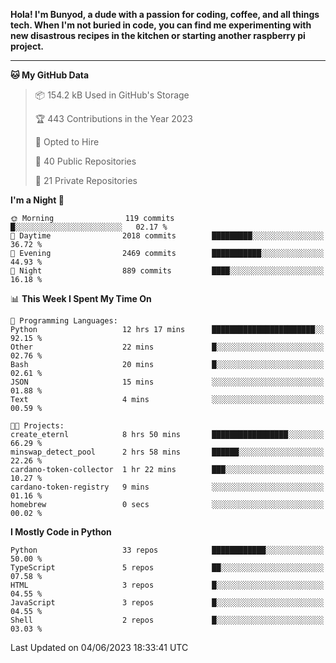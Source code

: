 <p>
<b>Hola! I'm Bunyod, a dude with a passion for coding, coffee, and all things tech. When I'm not buried in code, you can find me experimenting with new disastrous recipes in the kitchen or starting another raspberry pi project.</b>
</p>

---

<!--START_SECTION:waka-->
**🐱 My GitHub Data** 

> 📦 154.2 kB Used in GitHub's Storage 
 > 
> 🏆 443 Contributions in the Year 2023
 > 
> 💼 Opted to Hire
 > 
> 📜 40 Public Repositories 
 > 
> 🔑 21 Private Repositories 
 > 
**I'm a Night 🦉** 

```text
🌞 Morning                119 commits         █░░░░░░░░░░░░░░░░░░░░░░░░   02.17 % 
🌆 Daytime                2018 commits        █████████░░░░░░░░░░░░░░░░   36.72 % 
🌃 Evening                2469 commits        ███████████░░░░░░░░░░░░░░   44.93 % 
🌙 Night                  889 commits         ████░░░░░░░░░░░░░░░░░░░░░   16.18 % 
```


📊 **This Week I Spent My Time On** 

```text
💬 Programming Languages: 
Python                   12 hrs 17 mins      ███████████████████████░░   92.15 % 
Other                    22 mins             █░░░░░░░░░░░░░░░░░░░░░░░░   02.76 % 
Bash                     20 mins             █░░░░░░░░░░░░░░░░░░░░░░░░   02.61 % 
JSON                     15 mins             ░░░░░░░░░░░░░░░░░░░░░░░░░   01.88 % 
Text                     4 mins              ░░░░░░░░░░░░░░░░░░░░░░░░░   00.59 % 

🐱‍💻 Projects: 
create_eternl            8 hrs 50 mins       █████████████████░░░░░░░░   66.29 % 
minswap_detect_pool      2 hrs 58 mins       ██████░░░░░░░░░░░░░░░░░░░   22.26 % 
cardano-token-collector  1 hr 22 mins        ███░░░░░░░░░░░░░░░░░░░░░░   10.27 % 
cardano-token-registry   9 mins              ░░░░░░░░░░░░░░░░░░░░░░░░░   01.16 % 
homebrew                 0 secs              ░░░░░░░░░░░░░░░░░░░░░░░░░   00.02 % 
```

**I Mostly Code in Python** 

```text
Python                   33 repos            ████████████░░░░░░░░░░░░░   50.00 % 
TypeScript               5 repos             ██░░░░░░░░░░░░░░░░░░░░░░░   07.58 % 
HTML                     3 repos             █░░░░░░░░░░░░░░░░░░░░░░░░   04.55 % 
JavaScript               3 repos             █░░░░░░░░░░░░░░░░░░░░░░░░   04.55 % 
Shell                    2 repos             █░░░░░░░░░░░░░░░░░░░░░░░░   03.03 % 
```




 Last Updated on 04/06/2023 18:33:41 UTC
<!--END_SECTION:waka-->
